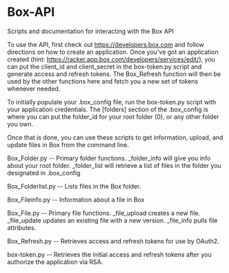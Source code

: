 Box-API
=======

Scripts and documentation for interacting with the Box API

To use the API, first check out https://developers.box.com and follow directions on how to create an application.  Once you've got an application created (hint: https://racker.app.box.com/developers/services/edit/), you can put the client_id and client_secret in the box-token.py script and generate access and refresh tokens.  The Box_Refresh function will then be used by the other functions here and fetch you a new set of tokens whenever needed.

To initially populate your .box_config file, run the box-token.py script with your application credentials.  The [folders] section of the .box_config is where you can put the folder_id for your root folder (0), or any other folder you own.

Once that is done, you can use these scripts to get information, upload, and update files in Box from the command line.

Box_Folder.py --
	Primary folder functions.  _folder_info will give you info about your root folder.  _folder_list will retrieve a list of files in the folder you designated in .box_config

Box_Folderlist.py --
	Lists files in the Box folder.

Box_Fileinfo.py --
	Information about a file in Box

Box_File.py --
	Primary file functions.  _file_upload creates a new file.  _file_update updates an existing file with a new version.  _file_info pulls file attributes.

Box_Refresh.py --
	Retrieves access and refresh tokens for use by OAuth2.

box-token.py --
	Retrieves the initial access and refresh tokens after you authorize the application via RSA.


